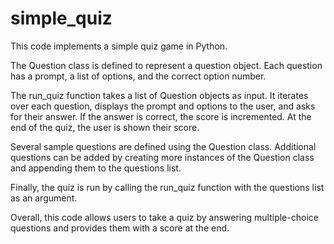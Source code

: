 # simple_quiz
This code implements a simple quiz game in Python.

The Question class is defined to represent a question object. Each question has a prompt, a list of options, and the correct option number.

The run_quiz function takes a list of Question objects as input. It iterates over each question, displays the prompt and options to the user, and asks for their answer. If the answer is correct, the score is incremented. At the end of the quiz, the user is shown their score.

Several sample questions are defined using the Question class. Additional questions can be added by creating more instances of the Question class and appending them to the questions list.

Finally, the quiz is run by calling the run_quiz function with the questions list as an argument.

Overall, this code allows users to take a quiz by answering multiple-choice questions and provides them with a score at the end.




